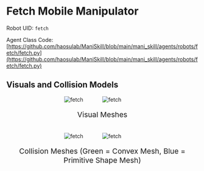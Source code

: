 <!-- THIS IS ALL GENERATED DOCUMENTATION via generate_robot_docs.py. DO NOT MODIFY THIS FILE -->

# Fetch Mobile Manipulator

Robot UID: `fetch`

Agent Class Code: [https://github.com/haosulab/ManiSkill/blob/main/mani_skill/agents/robots/fetch/fetch.py](https://github.com/haosulab/ManiSkill/blob/main/mani_skill/agents/robots/fetch/fetch.py)

## Visuals and Collision Models

<div>
    <div style="max-width: 100%; display: flex; justify-content: center;">
        <img src="/_static/robot_images/fetch/front_visual.png" style='min-width:min(50%, 100px);max-width:50%;height:auto' alt="fetch">
        <img src="/_static/robot_images/fetch/side_visual.png" style='min-width:min(50%, 100px);max-width:50%;height:auto' alt="fetch">
    </div>
    <p style="text-align: center; font-size: 1.2rem;">Visual Meshes</p>
    <br/>
    <div style="max-width: 100%; display: flex; justify-content: center;">
        <img src="/_static/robot_images/fetch/front_collision.png" style='min-width:min(50%, 100px);max-width:50%;height:auto' alt="fetch">
        <img src="/_static/robot_images/fetch/side_collision.png" style='min-width:min(50%, 100px);max-width:50%;height:auto' alt="fetch">
    </div>
    <p style="text-align: center; font-size: 1.2rem;">Collision Meshes (Green = Convex Mesh, Blue = Primitive Shape Mesh)</p>
</div>
